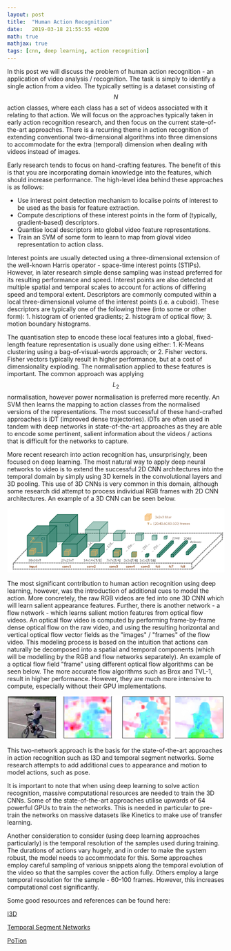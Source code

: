 ```yaml
---
layout: post
title:  "Human Action Recognition"
date:   2019-03-18 21:55:55 +0200
math: true
mathjax: true
tags: [cnn, deep learning, action recognition]
---
```


In this post we will discuss the problem of human action recognition - an application of video analysis / recognition. The task is simply to identify a single action from a video. The typically setting is a dataset consisting of $$ N $$ action classes, where each class has a set of videos associated with it relating to that action. We will focus on the approaches typically taken in early action recognition research, and then focus on the current state-of-the-art approaches. There is a recurring theme in action recognition of extending conventional two-dimensional algorithms into three dimensions to accommodate for the extra (temporal) dimension when dealing with videos instead of images.

Early research tends to focus on hand-crafting features. The benefit of this is that you are incorporating domain knowledge into the features, which should increase performance. The high-level idea behind these approaches is as follows:

- Use interest point detection mechanism to localise points of interest to be used as the basis for feature extraction.
- Compute descriptions of these interest points in the form of (typically, gradient-based) descriptors.
- Quantise local descriptors into global video feature representations.
- Train an SVM of some form to learn to map from gloval video representation to action class.

Interest points are usually detected using a three-dimensional extension of the well-known Harris operator - space-time interest points (STIPs). However, in later research simple dense sampling was instead preferred for its resulting performance and speed. Interest points are also detected at multiple spatial and temporal scales to account for actions of differing speed and temporal extent. Descriptors are commonly computed within a local three-dimensional volume of the interest points (i.e. a cuboid). These descriptors are typically one of the following three (into some or other form): 1. histogram of oriented gradients; 2. histogram of optical flow; 3. motion boundary histograms.

The quantisation step to encode these local features into a global, fixed-length feature representation is usually done using either: 1. K-Means clustering using a bag-of-visual-words approach; or 2. Fisher vectors. Fisher vectors typically result in higher performance, but at a cost of dimensionality exploding. The normalisation applied to these features is important. The common approach was applying $$ L_2 $$ normalisation, however power normalisation is preferred more recently. An SVM then learns the mapping to action classes from the normalised versions of the representations. The most successful of these hand-crafted approaches is iDT (improved dense trajectories). iDTs are often used in tandem with deep networks in state-of-the-art approaches as they are able to encode some pertinent, salient information about the videos / actions that is difficult for the networks to capture.

More recent research into action recognition has, unsurprisingly, been focused on deep learning. The most natural way to apply deep neural networks to video is to extend the successful 2D CNN architectures into the temporal domain by simply using 3D kernels in the convolutional layers and 3D pooling.  This use of 3D CNNs is very common in this domain, although some research did attempt to process individual RGB frames with 2D CNN architectures. An example of a 3D CNN can be seen below.

![3D CNN](/assets/3dcnn.png)

The most significant contribution to human action recognition using deep learning, however, was the introduction of additional cues to model the action. More concretely, the raw RGB videos are fed into one 3D CNN which will learn salient appearance features. Further, there is another network - a flow network - which learns salient motion features from optical flow videos. An optical flow video is computed by performing frame-by-frame dense optical flow on the raw video, and using the resulting horizontal and vertical optical flow vector fields as the "images" / "frames" of the flow video. This modeling process is based on the intuition that actions can naturally be decomposed into a spatial and temporal components (which will be modelling by the RGB and flow networks separately). An example of a optical flow field "frame" using different optical flow algorithms can be seen below. The more accurate flow algorithms such as Brox and TVL-1, result in higher performance. However, they are much more intensive to compute, especially without their GPU implementations.

![Optical Flow Fields](/assets/flow.png)

This two-network approach is the basis for the state-of-the-art approaches in action recognition such as I3D and temporal segment networks. Some research attempts to add additional cues to appearance and motion to model actions, such as pose.

It is important to note that when using deep learning to solve action recognition, massive computational resources are needed to train the 3D CNNs. Some of the state-of-the-art approaches utilise upwards of 64 powerful GPUs to train the networks. This is needed in particular to pre-train the networks on massive datasets like Kinetics to make use of transfer learning.

Another consideration to consider (using deep learning approaches particularly) is the temporal resolution of the samples used during training. The durations of actions vary hugely, and in order to make the system robust, the model needs to accommodate for this. Some approaches employ careful sampling of various snippets along the temporal evolution of the video so that the samples cover the action fully. Others employ a large temporal resolution for the sample - 60-100 frames. However, this increases computational cost significantly. 

Some good resources and references can be found here:

[I3D](https://arxiv.org/pdf/1705.07750.pdf)

[Temporal Segment Networks](https://wanglimin.github.io/papers/WangXWQLTV_ECCV16.pdf)

[PoTion](https://hal.inria.fr/hal-01764222/document)